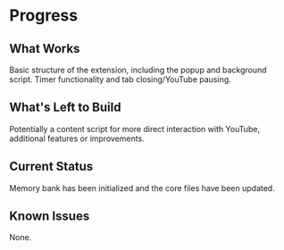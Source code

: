 # Progress

## What Works
Basic structure of the extension, including the popup and background script. Timer functionality and tab closing/YouTube pausing.

## What's Left to Build
Potentially a content script for more direct interaction with YouTube, additional features or improvements.

## Current Status
Memory bank has been initialized and the core files have been updated.

## Known Issues
None.